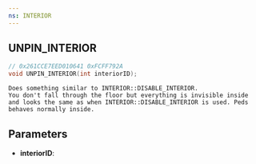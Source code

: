 ```yaml
---
ns: INTERIOR
---
```

## UNPIN_INTERIOR

```c
// 0x261CCE7EED010641 0xFCFF792A
void UNPIN_INTERIOR(int interiorID);
```

```
Does something similar to INTERIOR::DISABLE_INTERIOR.  
You don't fall through the floor but everything is invisible inside and looks the same as when INTERIOR::DISABLE_INTERIOR is used. Peds behaves normally inside.  
```

## Parameters
* **interiorID**: 

